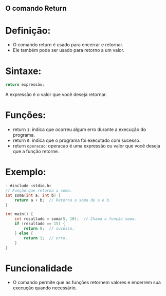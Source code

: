## O comando Return
# Definição:
- O comando return é usado para encerrar e retornar.
- Ele também pode ser usado para retorno a um valor.

# Sintaxe:
``` c
return expressão;
```
A expressão é o valor que você deseja retornar.

# Funções:
- return `1`: indica que ocorreu algum erro durante a execução do programa.
- return `0`: indica que o programa foi executado com sucesso.
- return `operacao`: operacao é uma expressão ou valor que você deseja que a função retorne. 

# Exemplo: 
``` c
- #include <stdio.h>
// Função que retorna a soma.
int soma(int a, int b) {
    return a + b;  // Retorna a soma de a e b.
}

int main() {
    int resultado = soma(5, 10);  // Chama a função soma.
    if (resultado == 15) {
        return 0;  // sucesso.
    } else {
        return 1;  // erro.
    }
}
```
# Funcionalidade
- O comando permite que as funções retornem valores e encerrem sua execução quando necessário.
